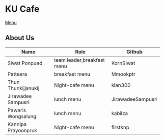 # KU Cafe

[Menu](menu.md)

## About Us

| Name                | Role                       | Github            |
| ------------------- | -------------------------- | ----------------- |
| Siwat Ponpued       | team leader,breakfast menu | KornSiwat         |
| Patteera            | breakfast menu             | Mmookptr          |
| Thun Thunkijjanukij | Night-cafe menu            | klan300           |
| Jirawadee Sampusri  | lunch menu                 | JirawadeeSampusri |
| Pawaris Wongsalung  | lunch menu                 | kabilza           |
| Kannipa Prayoonpruk | Night-cafe menu            | firstknp          |
